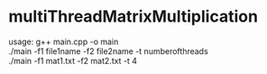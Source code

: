 # multiThreadMatrixMultiplication

usage: g++ main.cpp -o main </br>
       ./main -f1 file1name -f2 file2name -t numberofthreads </br>
       ./main -f1 mat1.txt -f2 mat2.txt -t 4 </br>
